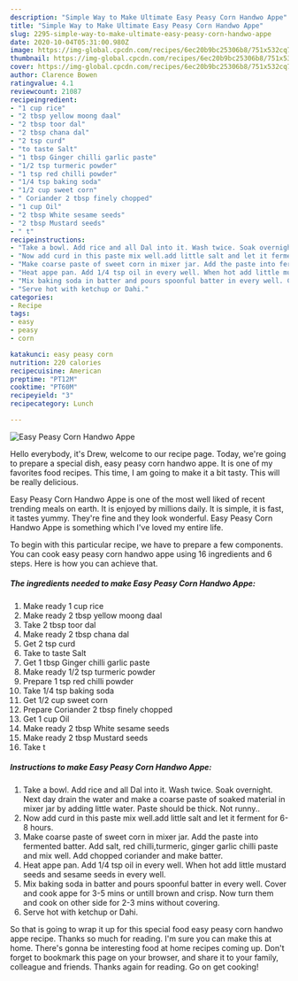 ```yaml
---
description: "Simple Way to Make Ultimate Easy Peasy Corn Handwo Appe"
title: "Simple Way to Make Ultimate Easy Peasy Corn Handwo Appe"
slug: 2295-simple-way-to-make-ultimate-easy-peasy-corn-handwo-appe
date: 2020-10-04T05:31:00.980Z
image: https://img-global.cpcdn.com/recipes/6ec20b9bc25306b8/751x532cq70/easy-peasy-corn-handwo-appe-recipe-main-photo.jpg
thumbnail: https://img-global.cpcdn.com/recipes/6ec20b9bc25306b8/751x532cq70/easy-peasy-corn-handwo-appe-recipe-main-photo.jpg
cover: https://img-global.cpcdn.com/recipes/6ec20b9bc25306b8/751x532cq70/easy-peasy-corn-handwo-appe-recipe-main-photo.jpg
author: Clarence Bowen
ratingvalue: 4.1
reviewcount: 21087
recipeingredient:
- "1 cup rice"
- "2 tbsp yellow moong daal"
- "2 tbsp toor dal"
- "2 tbsp chana dal"
- "2 tsp curd"
- "to taste Salt"
- "1 tbsp Ginger chilli garlic paste"
- "1/2 tsp turmeric powder"
- "1 tsp red chilli powder"
- "1/4 tsp baking soda"
- "1/2 cup sweet corn"
- " Coriander 2 tbsp finely chopped"
- "1 cup Oil"
- "2 tbsp White sesame seeds"
- "2 tbsp Mustard seeds"
- " t"
recipeinstructions:
- "Take a bowl. Add rice and all Dal into it. Wash twice. Soak overnight. Next day drain the water and make a coarse paste of soaked material in mixer jar by adding little water. Paste should be thick. Not runny.."
- "Now add curd in this paste mix well.add little salt and let it ferment for 6-8 hours."
- "Make coarse paste of sweet corn in mixer jar. Add the paste into fermented batter. Add salt, red chilli,turmeric, ginger garlic chilli paste and mix well. Add chopped coriander and make batter."
- "Heat appe pan. Add 1/4 tsp oil in every well. When hot add little mustard seeds and sesame seeds in every well."
- "Mix baking soda in batter and pours spoonful batter in every well. Cover and cook appe for 3-5 mins or untill brown and crisp. Now turn them and cook on other side for 2-3 mins without covering."
- "Serve hot with ketchup or Dahi."
categories:
- Recipe
tags:
- easy
- peasy
- corn

katakunci: easy peasy corn 
nutrition: 220 calories
recipecuisine: American
preptime: "PT12M"
cooktime: "PT60M"
recipeyield: "3"
recipecategory: Lunch

---
```



![Easy Peasy Corn Handwo Appe](https://img-global.cpcdn.com/recipes/6ec20b9bc25306b8/751x532cq70/easy-peasy-corn-handwo-appe-recipe-main-photo.jpg)

Hello everybody, it's Drew, welcome to our recipe page. Today, we're going to prepare a special dish, easy peasy corn handwo appe. It is one of my favorites food recipes. This time, I am going to make it a bit tasty. This will be really delicious.



Easy Peasy Corn Handwo Appe is one of the most well liked of recent trending meals on earth. It is enjoyed by millions daily. It is simple, it is fast, it tastes yummy. They're fine and they look wonderful. Easy Peasy Corn Handwo Appe is something which I've loved my entire life.


To begin with this particular recipe, we have to prepare a few components. You can cook easy peasy corn handwo appe using 16 ingredients and 6 steps. Here is how you can achieve that.

<!--inarticleads1-->

##### The ingredients needed to make Easy Peasy Corn Handwo Appe:

1. Make ready 1 cup rice
1. Make ready 2 tbsp yellow moong daal
1. Take 2 tbsp toor dal
1. Make ready 2 tbsp chana dal
1. Get 2 tsp curd
1. Take to taste Salt
1. Get 1 tbsp Ginger chilli garlic paste
1. Make ready 1/2 tsp turmeric powder
1. Prepare 1 tsp red chilli powder
1. Take 1/4 tsp baking soda
1. Get 1/2 cup sweet corn
1. Prepare  Coriander 2 tbsp finely chopped
1. Get 1 cup Oil
1. Make ready 2 tbsp White sesame seeds
1. Make ready 2 tbsp Mustard seeds
1. Take  t




<!--inarticleads2-->

##### Instructions to make Easy Peasy Corn Handwo Appe:

1. Take a bowl. Add rice and all Dal into it. Wash twice. Soak overnight. Next day drain the water and make a coarse paste of soaked material in mixer jar by adding little water. Paste should be thick. Not runny..
1. Now add curd in this paste mix well.add little salt and let it ferment for 6-8 hours.
1. Make coarse paste of sweet corn in mixer jar. Add the paste into fermented batter. Add salt, red chilli,turmeric, ginger garlic chilli paste and mix well. Add chopped coriander and make batter.
1. Heat appe pan. Add 1/4 tsp oil in every well. When hot add little mustard seeds and sesame seeds in every well.
1. Mix baking soda in batter and pours spoonful batter in every well. Cover and cook appe for 3-5 mins or untill brown and crisp. Now turn them and cook on other side for 2-3 mins without covering.
1. Serve hot with ketchup or Dahi.




So that is going to wrap it up for this special food easy peasy corn handwo appe recipe. Thanks so much for reading. I'm sure you can make this at home. There's gonna be interesting food at home recipes coming up. Don't forget to bookmark this page on your browser, and share it to your family, colleague and friends. Thanks again for reading. Go on get cooking!
